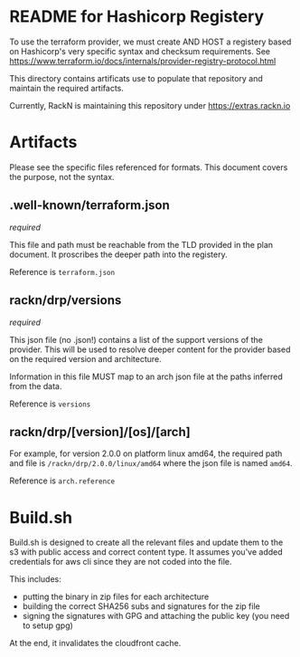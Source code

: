 README for Hashicorp Registery
==============================

To use the terraform provider, we must create AND HOST a registery based on Hashicorp's very specific syntax and checksum requirements.  See https://www.terraform.io/docs/internals/provider-registry-protocol.html

This directory contains artificats use to populate that repository and maintain the required artifacts.

Currently, RackN is maintaining this repository under https://extras.rackn.io

Artifacts
=========

Please see the specific files referenced for formats.  This document covers the purpose, not the syntax.

.well-known/terraform.json
--------------------------

_required_

This file and path must be reachable from the TLD provided in the plan document.  It proscribes the deeper path into the registery.

Reference is `terraform.json`


rackn/drp/versions
------------------

_required_

This json file (no .json!) contains a list of the support versions of the provider.  This will be used to resolve deeper content for the provider based on the required version and architecture.

Information in this file MUST map to an arch json file at the paths inferred from the data.

Reference is `versions`

rackn/drp/[version]/[os]/[arch]
-------------------------------

For example, for version 2.0.0 on platform linux amd64, the required
path and file is `/rackn/drp/2.0.0/linux/amd64` where the json file is named `amd64`.


Reference is `arch.reference`


Build.sh
========

Build.sh is designed to create all the relevant files and update them to the s3 with public access and correct content type.  It assumes you've added credentials for aws cli since they are not coded into the file.

This includes:
* putting the binary in zip files for each architecture
* building the correct SHA256 subs and signatures for the zip file
* signing the signatures with GPG and attaching the public key (you need to setup gpg)

At the end, it invalidates the cloudfront cache.
